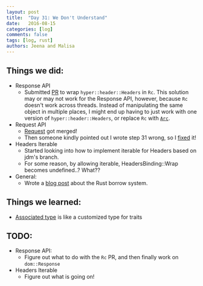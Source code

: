```yaml
---
layout: post
title:  "Day 31: We Don't Understand"
date:   2016-08-15
categories: [log]
comments: false
tags: [log, rust]
authors: Jeena and Malisa
---
```


## Things we did:
- Response API
    - Submitted [PR](https://github.com/servo/servo/pull/12884) to wrap `hyper::header::Headers` in `Rc`. This solution may or may not work for the Response API, however, because `Rc` doesn't work across threads. Instead of manipulating the same object in multiple places, I might end up having to just work with one version of `hyper::header::Headers`, or replace `Rc` with [`Arc`](https://doc.rust-lang.org/std/sync/struct.Arc.html).
- Request API
    - [Request](https://github.com/servo/servo/pull/12700) got merged!
    - Then someone kindly pointed out I wrote step 31 wrong, so I [fixed](https://github.com/servo/servo/pull/12851) it!
- Headers Iterable
    - Started looking into how to implement iterable for Headers based on jdm's branch.
    - For some reason, by allowing iterable, HeadersBinding::Wrap becomes undefined..? What??
- General:
    - Wrote a [blog post](https://rgsoc-jam.github.io/articles/2016-08/sharing-coloring-book-in-rust) about the Rust borrow system.

## Things we learned:
- [Associated type](https://doc.rust-lang.org/book/associated-types.html) is like a customized type for traits

## TODO:
- Response API:
    - Figure out what to do with the `Rc` PR, and then finally work on `dom::Response`
- Headers Iterable
    - Figure out what is going on!
